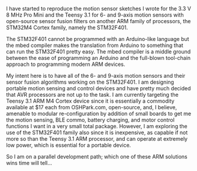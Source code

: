 

I have started to reproduce the motion sensor sketches I wrote for the 3.3 V 8 MHz Pro Mini and the Teensy 3.1 for 6- and 9-axis motion sensors with open-source sensor fusion filters on another ARM family of processors, the STM32M4 Cortex family, namely the STM32F401.

The STM32F401 cannot be programmed with an Arduino-like language but the mbed compiler makes the translation from Arduino to something that can run the STM32F401 pretty easy. The mbed compiler is a middle ground between the ease of programming an Arduino and the full-blown tool-chain approach to programming modern ARM devices.

My intent here is to have all of the 6- and 9-axis motion sensors and their sensor fusion algorithms working on the STM32F401. I am designing portable motion sensing and control devices and have pretty much decided that AVR processors are not up to the task. I am currently targeting the Teensy 3.1 ARM M4 Cortex device since it is essentially a commodity available at $17 each from OSHPark.com, open-source, and, I believe, amenable to modular re-configuration by addition of small boards to get me the motion sensing, BLE commo, battery charging, and motor control functions I want in a very small total package. However, I am exploring the use of the STM32F401 family also since it is inexpensive, as capable if not more so than the Teensy 3.1 ARM processor, and can operate at extremely low power, which is essential for a portable device.

So I am on a parallel development path; which one of these ARM solutions wins time will tell...
